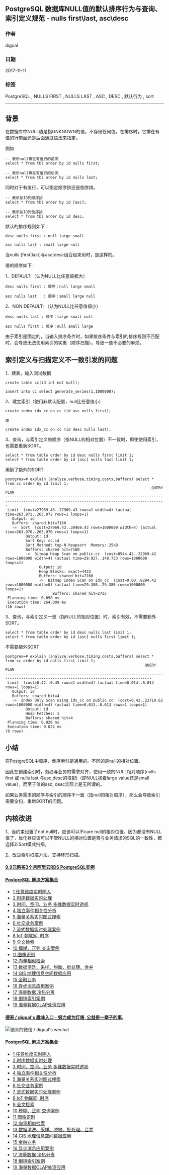 ## PostgreSQL 数据库NULL值的默认排序行为与查询、索引定义规范 - nulls first\last, asc\desc  
    
### 作者    
digoal    
    
### 日期    
2017-11-11    
    
### 标签    
PostgreSQL , NULLS FIRST , NULLS LAST , ASC , DESC , 默认行为 , sort    
    
----    
    
## 背景   
在数据库中NULL值是指UNKNOWN的值，不存储任何值，在排序时，它排在有值的行前面还是后面通过语法来指定。  
  
例如  
  
```  
-- 表示null排在有值行的前面  
select * from tbl order by id nulls first;  
  
-- 表示null排在有值行的后面  
select * from tbl order by id nulls last;  
```  
  
同时对于有值行，可以指定顺序排还是倒序排。  
  
```  
-- 表示按ID列顺序排  
select * from tbl order by id [asc];  
  
-- 表示按ID列倒序排  
select * from tbl order by id desc;  
```  
  
默认的排序规则如下：  
  
```  
desc nulls first : null large small    
  
asc nulls last : small large null    
```  
  
当nulls [first|last]与asc|desc组合起来用时，是这样的。  
  
值的顺序如下：  
  
1、DEFAULT:（认为NULL比任意值都大）    
  
```  
desc nulls first : 顺序：null large small    
  
asc nulls last   : 顺序：small large null    
```  
  
2、NON DEFAULT: （认为NULL比任意值都小）    
  
```  
desc nulls last : 顺序：large small null       
  
asc nulls first : 顺序：null small large       
```  
  
由于索引是固定的，当输入排序条件时，如果排序条件与索引的排序规则不匹配时，会导致无法使用索引的实惠（顺序扫描）。导致一些不必要的麻烦。  
  
## 索引定义与扫描定义不一致引发的问题  
  
1、建表，输入测试数据  
  
```  
create table cc(id int not null);  
  
insert into cc select generate_series(1,1000000);  
```  
  
2、建立索引（使用非默认配置，null比任意值小）  
  
```  
create index idx_cc on cc (id asc nulls first);  
  
或  
  
create index idx_cc on cc (id desc nulls last);  
```  
  
3、查询，与索引定义的顺序（指NULL的相对位置）不一致时，即使使用索引，也需要重新SORT。  
  
```  
select * from table order by id desc nulls first limit 1;   
select * from table order by id [asc] nulls last limit 1;   
```  
  
用到了额外的SORT  
  
```  
postgres=# explain (analyze,verbose,timing,costs,buffers) select * from cc order by id limit 1;  
                                                                 QUERY PLAN                                                                    
---------------------------------------------------------------------------------------------------------------------------------------------  
 Limit  (cost=27969.43..27969.43 rows=1 width=4) (actual time=263.972..263.972 rows=1 loops=1)  
   Output: id  
   Buffers: shared hit=7160  
   ->  Sort  (cost=27969.43..30469.43 rows=1000000 width=4) (actual time=263.970..263.970 rows=1 loops=1)  
         Output: id  
         Sort Key: cc.id  
         Sort Method: top-N heapsort  Memory: 25kB  
         Buffers: shared hit=7160  
         ->  Bitmap Heap Scan on public.cc  (cost=8544.42..22969.42 rows=1000000 width=4) (actual time=29.927..148.733 rows=1000000 loops=1)  
               Output: id  
               Heap Blocks: exact=4425  
               Buffers: shared hit=7160  
               ->  Bitmap Index Scan on idx_cc  (cost=0.00..8294.42 rows=1000000 width=0) (actual time=29.380..29.380 rows=1000000 loops=1)  
                     Buffers: shared hit=2735  
 Planning time: 0.098 ms  
 Execution time: 264.009 ms  
(16 rows)  
```  
  
3、查询，与索引定义一致（指NULL的相对位置）时，索引有效，不需要额外SORT。  
  
```  
select * from table order by id desc nulls last limit 1;   
select * from table order by id [asc] nulls first limit 1;   
```  
  
不需要额外SORT  
  
```  
postgres=# explain (analyze,verbose,timing,costs,buffers) select * from cc order by id nulls first limit 1;  
                                                              QUERY PLAN                                                                 
---------------------------------------------------------------------------------------------------------------------------------------  
 Limit  (cost=0.42..0.45 rows=1 width=4) (actual time=0.014..0.014 rows=1 loops=1)  
   Output: id  
   Buffers: shared hit=4  
   ->  Index Only Scan using idx_cc on public.cc  (cost=0.42..22719.62 rows=1000000 width=4) (actual time=0.013..0.013 rows=1 loops=1)  
         Output: id  
         Heap Fetches: 1  
         Buffers: shared hit=4  
 Planning time: 0.026 ms  
 Execution time: 0.022 ms  
(9 rows)  
```  
  
## 小结  
在PostgreSQL中顺序、倒序索引是通用的。不同的是null的相对位置。  
  
因此在创建索引时，务必与业务的需求对齐，使用一致的NULL相对顺序(nulls first 或 nulls last 与asc,desc的搭配)（即NULL挨着large value还是small value），而至于值的asc, desc实际上是无所谓的。  
  
如果业务需求的顺序与索引的顺序不一致（指null的相对顺序），那么会导致索引需要全扫，重新SORT的问题。  
  
## 内核改进  
  
1、当约束设置了not null时，应该可以不care null的相对位置，因为都没有NULL值了，优化器应该可以不管NULL的相对位置是否与业务请求的SQL的一致性，都选择非Sort模式扫描。  
  
2、改进索引扫描方法，支持环形扫描。    
    
  
  
  
  
  
  
  
  
  
  
  
  
  
  
  
  
  
  
  
  
  
  
  
  
  
  
  
  
  
  
  
  
  
  
  
  
  
  
  
  
  
  
  
  
  
#### [9.9元购买3个月阿里云RDS PostgreSQL实例](https://www.aliyun.com/database/postgresqlactivity "57258f76c37864c6e6d23383d05714ea")
  
  
#### [PostgreSQL 解决方案集合](https://yq.aliyun.com/topic/118 "40cff096e9ed7122c512b35d8561d9c8")
- [1 任意维度实时圈人](https://yq.aliyun.com/topic/118 "40cff096e9ed7122c512b35d8561d9c8")
- [2 时序数据实时处理](https://yq.aliyun.com/topic/118 "40cff096e9ed7122c512b35d8561d9c8")
- [3 时间、空间、业务 多维数据实时透视](https://yq.aliyun.com/topic/118 "40cff096e9ed7122c512b35d8561d9c8")
- [4 独立事件相关性分析](https://yq.aliyun.com/topic/118 "40cff096e9ed7122c512b35d8561d9c8")
- [5 海量关系实时图式搜索](https://yq.aliyun.com/topic/118 "40cff096e9ed7122c512b35d8561d9c8")
- [6 社交业务案例](https://yq.aliyun.com/topic/118 "40cff096e9ed7122c512b35d8561d9c8")
- [7 流式数据实时处理案例](https://yq.aliyun.com/topic/118 "40cff096e9ed7122c512b35d8561d9c8")
- [8 IoT 物联网, 时序](https://yq.aliyun.com/topic/118 "40cff096e9ed7122c512b35d8561d9c8")
- [9 全文检索](https://yq.aliyun.com/topic/118 "40cff096e9ed7122c512b35d8561d9c8")
- [10 模糊、正则 查询案例](https://yq.aliyun.com/topic/118 "40cff096e9ed7122c512b35d8561d9c8")
- [11 图像识别](https://yq.aliyun.com/topic/118 "40cff096e9ed7122c512b35d8561d9c8")
- [12 向量相似检索](https://yq.aliyun.com/topic/118 "40cff096e9ed7122c512b35d8561d9c8")
- [13 数据清洗、采样、脱敏、批处理、合并](https://yq.aliyun.com/topic/118 "40cff096e9ed7122c512b35d8561d9c8")
- [14 GIS 地理信息空间数据应用](https://yq.aliyun.com/topic/118 "40cff096e9ed7122c512b35d8561d9c8")
- [15 金融业务](https://yq.aliyun.com/topic/118 "40cff096e9ed7122c512b35d8561d9c8")
- [16 异步消息应用案例](https://yq.aliyun.com/topic/118 "40cff096e9ed7122c512b35d8561d9c8")
- [17 海量数据 冷热分离](https://yq.aliyun.com/topic/118 "40cff096e9ed7122c512b35d8561d9c8")
- [18 倒排索引案例](https://yq.aliyun.com/topic/118 "40cff096e9ed7122c512b35d8561d9c8")
- [19 海量数据OLAP处理应用](https://yq.aliyun.com/topic/118 "40cff096e9ed7122c512b35d8561d9c8")
  
  
#### [德哥 / digoal's 趣味入口 - 努力成为灯塔, 公益是一辈子的事.](https://github.com/digoal/blog/blob/master/README.md "22709685feb7cab07d30f30387f0a9ae")
  
  
![德哥的微信 / digoal's wechat](../pic/digoal_weixin.jpg "f7ad92eeba24523fd47a6e1a0e691b59")
  
  
#### [PostgreSQL 解决方案集合](https://yq.aliyun.com/topic/118 "40cff096e9ed7122c512b35d8561d9c8")
- [1 任意维度实时圈人](https://yq.aliyun.com/topic/118 "40cff096e9ed7122c512b35d8561d9c8")
- [2 时序数据实时处理](https://yq.aliyun.com/topic/118 "40cff096e9ed7122c512b35d8561d9c8")
- [3 时间、空间、业务 多维数据实时透视](https://yq.aliyun.com/topic/118 "40cff096e9ed7122c512b35d8561d9c8")
- [4 独立事件相关性分析](https://yq.aliyun.com/topic/118 "40cff096e9ed7122c512b35d8561d9c8")
- [5 海量关系实时图式搜索](https://yq.aliyun.com/topic/118 "40cff096e9ed7122c512b35d8561d9c8")
- [6 社交业务案例](https://yq.aliyun.com/topic/118 "40cff096e9ed7122c512b35d8561d9c8")
- [7 流式数据实时处理案例](https://yq.aliyun.com/topic/118 "40cff096e9ed7122c512b35d8561d9c8")
- [8 IoT 物联网, 时序](https://yq.aliyun.com/topic/118 "40cff096e9ed7122c512b35d8561d9c8")
- [9 全文检索](https://yq.aliyun.com/topic/118 "40cff096e9ed7122c512b35d8561d9c8")
- [10 模糊、正则 查询案例](https://yq.aliyun.com/topic/118 "40cff096e9ed7122c512b35d8561d9c8")
- [11 图像识别](https://yq.aliyun.com/topic/118 "40cff096e9ed7122c512b35d8561d9c8")
- [12 向量相似检索](https://yq.aliyun.com/topic/118 "40cff096e9ed7122c512b35d8561d9c8")
- [13 数据清洗、采样、脱敏、批处理、合并](https://yq.aliyun.com/topic/118 "40cff096e9ed7122c512b35d8561d9c8")
- [14 GIS 地理信息空间数据应用](https://yq.aliyun.com/topic/118 "40cff096e9ed7122c512b35d8561d9c8")
- [15 金融业务](https://yq.aliyun.com/topic/118 "40cff096e9ed7122c512b35d8561d9c8")
- [16 异步消息应用案例](https://yq.aliyun.com/topic/118 "40cff096e9ed7122c512b35d8561d9c8")
- [17 海量数据 冷热分离](https://yq.aliyun.com/topic/118 "40cff096e9ed7122c512b35d8561d9c8")
- [18 倒排索引案例](https://yq.aliyun.com/topic/118 "40cff096e9ed7122c512b35d8561d9c8")
- [19 海量数据OLAP处理应用](https://yq.aliyun.com/topic/118 "40cff096e9ed7122c512b35d8561d9c8")
  
